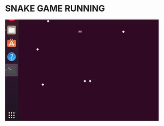 # SNAKE GAME RUNNING 
![Screenshot (21)](https://github.com/Nitin994644/M1_game_snake/blob/main/6_ImagesAndVideos/gui.jpeg)
